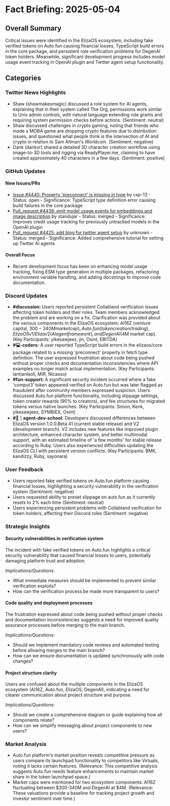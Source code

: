 # Fact Briefing: 2025-05-04

## Overall Summary
Critical issues were identified in the ElizaOS ecosystem, including fake verified tokens on Auto.fun causing financial losses, TypeScript build errors in the core package, and persistent role verification problems for DegenAI token holders. Meanwhile, significant development progress includes model usage event tracking in OpenAI plugin and Twitter agent setup functionality.

## Categories

### Twitter News Highlights
- Shaw (shawmakesmagic) discussed a role system for AI agents, explaining that in their system called The Org, permissions work similar to Unix admin controls, with natural language extending role grants and requiring system permission checks before actions. (Sentiment: neutral)
- Shaw discussed challenges in crypto gaming, noting that friends who made a MOBA game are dropping crypto features due to distribution issues, and questioned what people think is the intersection of AI and crypto in relation to Sam Altman's Worldcoin. (Sentiment: negative)
- Dank (dankvr) shared a detailed 3D character creation workflow using image-to-3D tools and rigging via ReadyPlayer.me, claiming to have created approximately 40 characters in a few days. (Sentiment: positive)

### GitHub Updates

#### New Issues/PRs
- [Issue #4440: Property 'preconnect' is missing in type](https://github.com/elizaOS/eliza/issues/4440) by cxp-13 - Status: open - Significance: TypeScript type definition error causing build failures in the core package
- [Pull_request #4438: emit model usage events for embeddings and image description](https://github.com/elizaOS/eliza/pull/4438) by standujar - Status: merged - Significance: Improves credit usage tracking for previously untracked models in the OpenAI plugin
- [Pull_request #4425: add blog for twitter agent setup](https://github.com/elizaOS/eliza/pull/4425) by unknown - Status: merged - Significance: Added comprehensive tutorial for setting up Twitter AI agents

#### Overall Focus
- Recent development focus has been on enhancing model usage tracking, fixing ESM type generation in multiple packages, refactoring environment variable handling, and adding docstrings to improve code documentation.

### Discord Updates
- **#discussion:** Users reported persistent Collabland verification issues affecting token holders and their roles. Team members acknowledged the problem and are working on a fix. Clarification was provided about the various components in the ElizaOS ecosystem: AI16Z (venture capital, $300-340M market cap), Auto.fun (token creation/trading), ElizaOS v1/Eliza v2 (AI agent framework), and DegenAI ($4M market cap). (Key Participants: yikesawjeez, jin, Osint, EBITDA)
- **#💻-coders:** A user reported TypeScript build errors in the elizaos/core package related to a missing 'preconnect' property in fetch type definition. The user expressed frustration about code being pushed without proper checks and documentation inconsistencies where API examples no longer match actual implementation. (Key Participants: lantianlaoli, MIR, Nicasso)
- **#fun-support:** A significant security incident occurred where a fake 'comput3' token appeared verified on Auto.fun but was later flagged as fraudulent after community members expressed suspicion. Users discussed Auto.fun platform functionality, including slippage settings, token creator rewards (90% to creators), and fee structures for migrated tokens versus native launches. (Key Participants: Simon, Kenk, yikesawjeez, SYMBiEX, Osint)
- **#🤖｜agent-dev-school:** Developers discussed differences between ElizaOS version 1.0.0.Beta 41 (current stable release) and V2 (development branch). V2 includes new features like improved plugin architecture, enhanced character system, and better multimodal support, with an estimated timeline of 'a few months' for stable release according to Ruby. Users also experienced difficulties updating the ElizaOS CLI with persistent version conflicts. (Key Participants: BMK, kandizzy, Ruby, sayonara)

### User Feedback
- Users reported fake verified tokens on Auto.fun platform causing financial losses, highlighting a security vulnerability in the verification system (Sentiment: negative)
- Users requested ability to preset slippage on auto.fun as it currently resets to 2% each time (Sentiment: neutral)
- Users experiencing persistent problems with Collabland verification for token holders, affecting their Discord roles (Sentiment: negative)

### Strategic Insights

#### Security vulnerabilities in verification system
The incident with fake verified tokens on Auto.fun highlights a critical security vulnerability that caused financial losses to users, potentially damaging platform trust and adoption.

*Implications/Questions:*
  - What immediate measures should be implemented to prevent similar verification exploits?
  - How can the verification process be made more transparent to users?

#### Code quality and deployment processes
The frustration expressed about code being pushed without proper checks and documentation inconsistencies suggests a need for improved quality assurance processes before merging to the main branch.

*Implications/Questions:*
  - Should we implement mandatory code reviews and automated testing before allowing merges to the main branch?
  - How can we ensure documentation is updated synchronously with code changes?

#### Project structure clarity
Users are confused about the multiple components in the ElizaOS ecosystem (AI16Z, Auto.fun, ElizaOS, DegenAI), indicating a need for clearer communication about project structure and purpose.

*Implications/Questions:*
  - Should we create a comprehensive diagram or guide explaining how all components relate?
  - How can we simplify messaging about project components to new users?

### Market Analysis
- Auto.fun platform's market position reveals competitive pressure as users compare its launchpad functionality to competitors like Virtuals, noting it lacks certain features. (Relevance: This competitive analysis suggests Auto.fun needs feature enhancements to maintain market share in the token launchpad space.)
- Market caps were mentioned for two ecosystem components: AI16Z fluctuating between $300-340M and DegenAI at $4M. (Relevance: These valuations provide a baseline for tracking project growth and investor sentiment over time.)